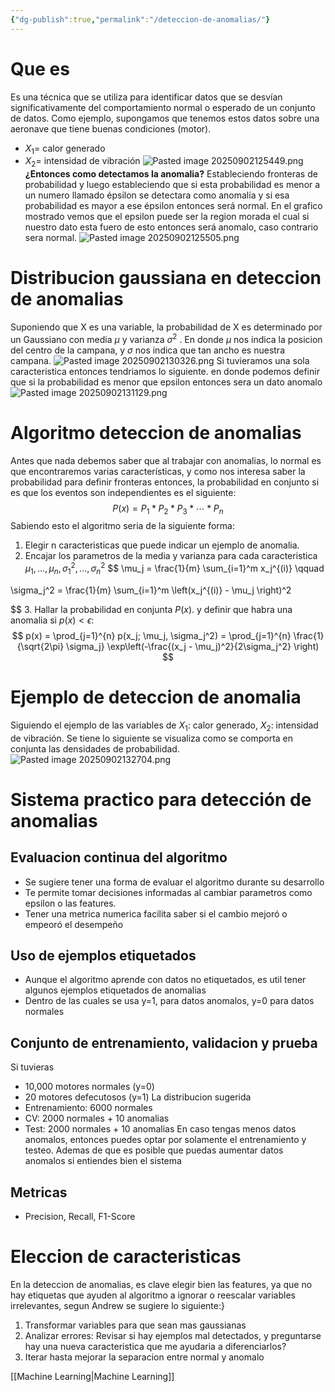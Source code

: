 ```yaml
---
{"dg-publish":true,"permalink":"/deteccion-de-anomalias/"}
---
```



# Que es
Es una técnica que se utiliza para identificar datos que se desvían significativamente del comportamiento normal o esperado de un conjunto de datos.
Como ejemplo, supongamos que tenemos estos datos sobre una aeronave que tiene buenas condiciones (motor).
- $X_1$= calor generado
- $X_2$= intensidad de vibración
![Pasted image 20250902125449.png](/img/user/attachments/Pasted%20image%2020250902125449.png)
**¿Entonces como detectamos la anomalia?**
Estableciendo fronteras de probabilidad y luego estableciendo que si esta probabilidad es menor a un numero llamado épsilon se detectara como anomalía y si esa probabilidad es mayor a ese épsilon entonces será normal.
En el grafico mostrado vemos que el epsilon puede ser la region morada el cual si nuestro dato esta fuero de esto entonces será anomalo, caso contrario sera normal.
![Pasted image 20250902125505.png](/img/user/attachments/Pasted%20image%2020250902125505.png)
# Distribucion gaussiana en deteccion de anomalias
Suponiendo que X es una variable, la probabilidad de X es determinado por un Gaussiano con media $\mu$ y varianza $\sigma^2$ . En donde $\mu$ nos indica la posicion del centro de la campana, y $\sigma$ nos indica que tan ancho es nuestra campana.
![Pasted image 20250902130326.png](/img/user/attachments/Pasted%20image%2020250902130326.png)
Si tuvieramos una sola caracteristica entonces tendriamos lo siguiente. en donde podemos definir que si la probabilidad es menor que epsilon entonces sera un dato anomalo
![Pasted image 20250902131129.png](/img/user/attachments/Pasted%20image%2020250902131129.png)
# Algoritmo deteccion de anomalias
Antes que nada debemos saber que al trabajar con anomalias, lo normal es que encontraremos varias características, y como nos interesa saber la probabilidad para definir fronteras entonces, la probabilidad en conjunto si es que los eventos son independientes es el siguiente:
$$P(x)=P_1*P_2*P_3*\cdots*P_n$$
Sabiendo esto el algoritmo seria de la siguiente forma:
1. Elegir n caracteristicas que puede indicar un ejemplo de anomalia.
2. Encajar los parametros de la media y varianza para cada caracteristica $\mu_1, \ldots, \mu_n, \sigma_1^2, \ldots, \sigma_n^2$ 
		$$ \mu_j = \frac{1}{m} \sum_{i=1}^m x_j^{(i)} \qquad

\sigma_j^2 = \frac{1}{m} \sum_{i=1}^m \left(x_j^{(i)} - \mu_j \right)^2

$$
3. Hallar la probabilidad en conjunta $P(x)$. y definir que habra una anomalia si $p(x)<\epsilon$:
$$
p(x) = \prod_{j=1}^{n} p(x_j; \mu_j, \sigma_j^2) = \prod_{j=1}^{n} \frac{1}{\sqrt{2\pi} \sigma_j} \exp\left(-\frac{(x_j - \mu_j)^2}{2\sigma_j^2} \right)
$$
# Ejemplo de deteccion de anomalia
Siguiendo el ejemplo de las variables de $X_1$: calor generado, $X_2$: intensidad de vibración. Se tiene lo siguiente se visualiza como se comporta en conjunta las densidades de probabilidad.
![Pasted image 20250902132704.png](/img/user/attachments/Pasted%20image%2020250902132704.png)
# Sistema practico para detección de anomalias
## Evaluacion continua del algoritmo
- Se sugiere tener una forma de evaluar el algoritmo durante su desarrollo
- Te permite tomar decisiones informadas al cambiar parametros como epsilon o las features.
- Tener una metrica numerica facilita saber si el cambio mejoró o empeoró el desempeño
## Uso de ejemplos etiquetados
- Aunque el algoritmo aprende con datos no etiquetados, es util tener algunos ejemplos etiquetados de anomalias
- Dentro de las cuales se usa y=1, para datos anomalos, y=0 para datos normales
## Conjunto de entrenamiento, validacion y prueba
Si tuvieras 
- 10,000 motores normales (y=0)
- 20 motores defecutosos (y=1)
La distribucion sugerida
- Entrenamiento: 6000 normales
- CV: 2000 normales + 10 anomalias
- Test: 2000 normales + 10 anomalias
En caso tengas menos datos anomalos, entonces puedes optar por solamente el entrenamiento y testeo. Ademas de que es posible que puedas aumentar datos anomalos si entiendes bien el sistema
## Metricas
- Precision, Recall, F1-Score
# Eleccion de caracteristicas
En la deteccion de anomalias, es clave elegir bien las features, ya que no hay etiquetas que ayuden al algoritmo a ignorar o reescalar variables irrelevantes, segun Andrew se sugiere lo siguiente:}
1. Transformar variables para que sean mas gaussianas
2. Analizar errores: Revisar si hay ejemplos mal detectados, y preguntarse hay una nueva caracteristica que me ayudaria a diferenciarlos?
3. Iterar hasta mejorar la separacion entre normal y anomalo

[[Machine Learning\|Machine Learning]]